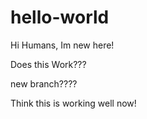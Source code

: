 # hello-world
Hi Humans, Im new here!


Does this Work???

new branch????
 
Think this is working well now!